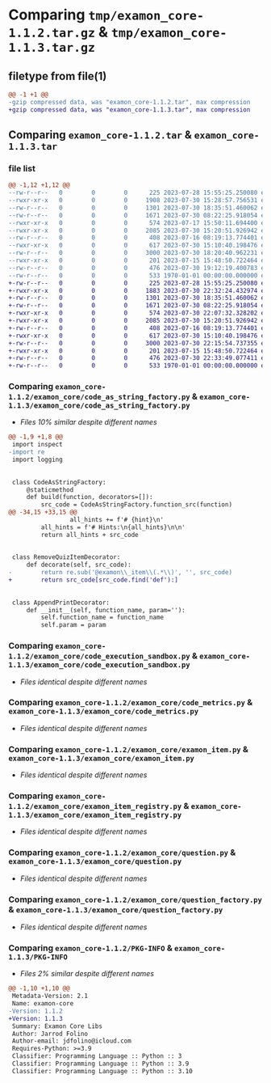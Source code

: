 # Comparing `tmp/examon_core-1.1.2.tar.gz` & `tmp/examon_core-1.1.3.tar.gz`

## filetype from file(1)

```diff
@@ -1 +1 @@
-gzip compressed data, was "examon_core-1.1.2.tar", max compression
+gzip compressed data, was "examon_core-1.1.3.tar", max compression
```

## Comparing `examon_core-1.1.2.tar` & `examon_core-1.1.3.tar`

### file list

```diff
@@ -1,12 +1,12 @@
--rw-r--r--   0        0        0      225 2023-07-28 15:55:25.250080 examon_core-1.1.2/examon_core/__init__.py
--rwxr-xr-x   0        0        0     1908 2023-07-30 15:28:57.756531 examon_core-1.1.2/examon_core/code_as_string_factory.py
--rw-r--r--   0        0        0     1301 2023-07-30 18:35:51.460062 examon_core-1.1.2/examon_core/code_execution_sandbox.py
--rw-r--r--   0        0        0     1671 2023-07-30 08:22:25.918054 examon_core-1.1.2/examon_core/code_metrics.py
--rwxr-xr-x   0        0        0      574 2023-07-17 15:50:11.694400 examon_core-1.1.2/examon_core/examon_item.py
--rwxr-xr-x   0        0        0     2085 2023-07-30 15:20:51.926942 examon_core-1.1.2/examon_core/examon_item_registry.py
--rw-r--r--   0        0        0      408 2023-07-16 08:19:13.774401 examon_core-1.1.2/examon_core/multi_choice_factory.py
--rwxr-xr-x   0        0        0      617 2023-07-30 15:10:40.198476 examon_core-1.1.2/examon_core/question.py
--rw-r--r--   0        0        0     3000 2023-07-30 18:20:40.962231 examon_core-1.1.2/examon_core/question_factory.py
--rwxr-xr-x   0        0        0      201 2023-07-15 15:48:50.722464 examon_core-1.1.2/examon_core/question_response.py
--rw-r--r--   0        0        0      476 2023-07-30 19:12:19.400783 examon_core-1.1.2/pyproject.toml
--rw-r--r--   0        0        0      533 1970-01-01 00:00:00.000000 examon_core-1.1.2/PKG-INFO
+-rw-r--r--   0        0        0      225 2023-07-28 15:55:25.250080 examon_core-1.1.3/examon_core/__init__.py
+-rwxr-xr-x   0        0        0     1883 2023-07-30 22:32:24.432974 examon_core-1.1.3/examon_core/code_as_string_factory.py
+-rw-r--r--   0        0        0     1301 2023-07-30 18:35:51.460062 examon_core-1.1.3/examon_core/code_execution_sandbox.py
+-rw-r--r--   0        0        0     1671 2023-07-30 08:22:25.918054 examon_core-1.1.3/examon_core/code_metrics.py
+-rwxr-xr-x   0        0        0      574 2023-07-30 22:07:32.328202 examon_core-1.1.3/examon_core/examon_item.py
+-rwxr-xr-x   0        0        0     2085 2023-07-30 15:20:51.926942 examon_core-1.1.3/examon_core/examon_item_registry.py
+-rw-r--r--   0        0        0      408 2023-07-16 08:19:13.774401 examon_core-1.1.3/examon_core/multi_choice_factory.py
+-rwxr-xr-x   0        0        0      617 2023-07-30 15:10:40.198476 examon_core-1.1.3/examon_core/question.py
+-rw-r--r--   0        0        0     3000 2023-07-30 22:15:54.737355 examon_core-1.1.3/examon_core/question_factory.py
+-rwxr-xr-x   0        0        0      201 2023-07-15 15:48:50.722464 examon_core-1.1.3/examon_core/question_response.py
+-rw-r--r--   0        0        0      476 2023-07-30 22:33:49.077411 examon_core-1.1.3/pyproject.toml
+-rw-r--r--   0        0        0      533 1970-01-01 00:00:00.000000 examon_core-1.1.3/PKG-INFO
```

### Comparing `examon_core-1.1.2/examon_core/code_as_string_factory.py` & `examon_core-1.1.3/examon_core/code_as_string_factory.py`

 * *Files 10% similar despite different names*

```diff
@@ -1,9 +1,8 @@
 import inspect
-import re
 import logging
 
 
 class CodeAsStringFactory:
     @staticmethod
     def build(function, decorators=[]):
         src_code = CodeAsStringFactory.function_src(function)
@@ -34,15 +33,15 @@
                 all_hints += f'# {hint}\n'
         all_hints = f'# Hints:\n{all_hints}\n\n'
         return all_hints + src_code
 
 
 class RemoveQuizItemDecorator:
     def decorate(self, src_code):
-        return re.sub('@examon\\_item\\(.*\\)', '', src_code)
+        return src_code[src_code.find('def'):]
 
 
 class AppendPrintDecorator:
     def __init__(self, function_name, param=''):
         self.function_name = function_name
         self.param = param
```

### Comparing `examon_core-1.1.2/examon_core/code_execution_sandbox.py` & `examon_core-1.1.3/examon_core/code_execution_sandbox.py`

 * *Files identical despite different names*

### Comparing `examon_core-1.1.2/examon_core/code_metrics.py` & `examon_core-1.1.3/examon_core/code_metrics.py`

 * *Files identical despite different names*

### Comparing `examon_core-1.1.2/examon_core/examon_item.py` & `examon_core-1.1.3/examon_core/examon_item.py`

 * *Files identical despite different names*

### Comparing `examon_core-1.1.2/examon_core/examon_item_registry.py` & `examon_core-1.1.3/examon_core/examon_item_registry.py`

 * *Files identical despite different names*

### Comparing `examon_core-1.1.2/examon_core/question.py` & `examon_core-1.1.3/examon_core/question.py`

 * *Files identical despite different names*

### Comparing `examon_core-1.1.2/examon_core/question_factory.py` & `examon_core-1.1.3/examon_core/question_factory.py`

 * *Files identical despite different names*

### Comparing `examon_core-1.1.2/PKG-INFO` & `examon_core-1.1.3/PKG-INFO`

 * *Files 2% similar despite different names*

```diff
@@ -1,10 +1,10 @@
 Metadata-Version: 2.1
 Name: examon-core
-Version: 1.1.2
+Version: 1.1.3
 Summary: Examon Core Libs
 Author: Jarrod Folino
 Author-email: jdfolino@icloud.com
 Requires-Python: >=3.9
 Classifier: Programming Language :: Python :: 3
 Classifier: Programming Language :: Python :: 3.9
 Classifier: Programming Language :: Python :: 3.10
```


